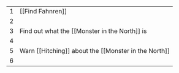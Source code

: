 
|     |                                                      |
| --- | ---------------------------------------------------- |
| 1   | [[Find Fahnren]]                                     |
| 2   |                                                      |
| 3   | Find out what the [[Monster in the North]] is        |
| 4   |                                                      |
| 5   | Warn [[Hitching]] about the [[Monster in the North]] |
| 6    |                                                      |
